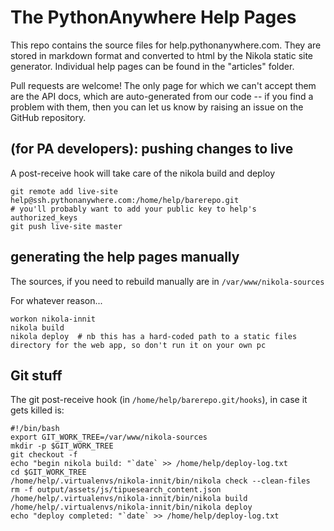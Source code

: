 # The PythonAnywhere Help Pages

This repo contains the source files for help.pythonanywhere.com.  They are
stored in markdown format and converted to html by the Nikola static site generator.
Individual help pages can be found in the "articles" folder.

Pull requests are welcome!  The only page for which we can't
accept them are the API docs, which are auto-generated from our code -- if you
find a problem with them, then you can let us know by raising an issue on the
GitHub repository.


## (for PA developers): pushing changes to live

A post-receive hook will take care of the nikola build and deploy

    git remote add live-site help@ssh.pythonanywhere.com:/home/help/barerepo.git
    # you'll probably want to add your public key to help's authorized_keys
    git push live-site master


## generating the help pages manually

The sources, if you need to rebuild manually are in `/var/www/nikola-sources`

For whatever reason...

    workon nikola-innit
    nikola build
    nikola deploy  # nb this has a hard-coded path to a static files directory for the web app, so don't run it on your own pc

## Git stuff

The git post-receive hook (in `/home/help/barerepo.git/hooks`), in case it gets killed is:

    #!/bin/bash
    export GIT_WORK_TREE=/var/www/nikola-sources
    mkdir -p $GIT_WORK_TREE
    git checkout -f
    echo "begin nikola build: "`date` >> /home/help/deploy-log.txt
    cd $GIT_WORK_TREE
    /home/help/.virtualenvs/nikola-innit/bin/nikola check --clean-files
    rm -f output/assets/js/tipuesearch_content.json
    /home/help/.virtualenvs/nikola-innit/bin/nikola build
    /home/help/.virtualenvs/nikola-innit/bin/nikola deploy
    echo "deploy completed: "`date` >> /home/help/deploy-log.txt


